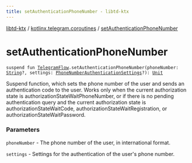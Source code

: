 ```yaml
---
title: setAuthenticationPhoneNumber - libtd-ktx
---
```


[libtd-ktx](../index.html) / [kotlinx.telegram.coroutines](index.html) / [setAuthenticationPhoneNumber](./set-authentication-phone-number.html)

# setAuthenticationPhoneNumber

`suspend fun `[`TelegramFlow`](../kotlinx.telegram.core/-telegram-flow/index.html)`.setAuthenticationPhoneNumber(phoneNumber: `[`String`](https://kotlinlang.org/api/latest/jvm/stdlib/kotlin/-string/index.html)`?, settings: `[`PhoneNumberAuthenticationSettings`](https://tdlibx.github.io/td/docs/org/drinkless/td/libcore/telegram/TdApi/PhoneNumberAuthenticationSettings.html)`?): `[`Unit`](https://kotlinlang.org/api/latest/jvm/stdlib/kotlin/-unit/index.html)

Suspend function, which sets the phone number of the user and sends an authentication code to the
user. Works only when the current authorization state is authorizationStateWaitPhoneNumber, or if
there is no pending authentication query and the current authorization state is
authorizationStateWaitCode, authorizationStateWaitRegistration, or authorizationStateWaitPassword.

### Parameters

`phoneNumber` - The phone number of the user, in international format.

`settings` - Settings for the authentication of the user's phone number.
